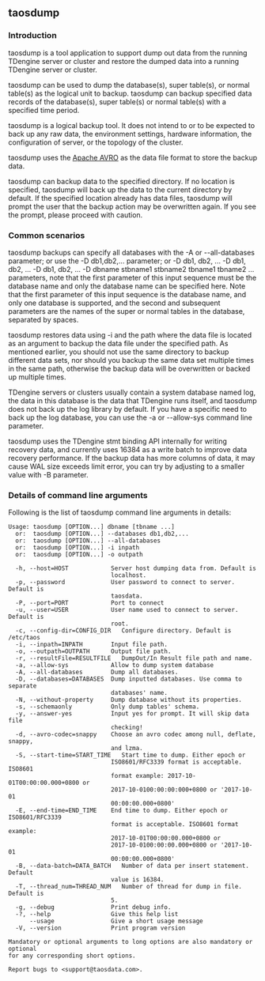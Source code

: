 ## taosdump

### Introduction

taosdump is a tool application to support dump out data from the running TDengine server or cluster and restore the dumped data into a running TDengine server or cluster.

taosdump can be used to dump the database(s), super table(s), or normal table(s) as the logical unit to backup. taosdump can backup specified data records of the database(s), super table(s) or normal table(s) with a specified time period.

taosdump is a logical backup tool. It does not intend to or to be expected to back up any raw data, the environment settings, hardware information, the configuration of server, or the topology of the cluster.

taosdump uses the [Apache AVRO](https://avro.apache.org/) as the data file format to store the backup data.

taosdump can backup data to the specified directory. If no location is specified, taosdump will back up the data to the current directory by default. If the specified location already has data files, taosdump will prompt the user that the backup action may be overwritten again. If you see the prompt, please proceed with caution.

### Common scenarios

taosdump backups can specify all databases with the -A or --all-databases parameter; or use the -D db1,db2,... parameter; or -D db1, db2, ... -D db1, db2, ... -D db1, db2, ... -D dbname stbname1 stbname2 tbname1 tbname2 ... parameters, note that the first parameter of this input sequence must be the database name and only the database name can be specified here. Note that the first parameter of this input sequence is the database name, and only one database is supported, and the second and subsequent parameters are the names of the super or normal tables in the database, separated by spaces.

taosdump restores data using -i and the path where the data file is located as an argument to backup the data file under the specified path. As mentioned earlier, you should not use the same directory to backup different data sets, nor should you backup the same data set multiple times in the same path, otherwise the backup data will be overwritten or backed up multiple times.

TDengine servers or clusters usually contain a system database named log, the data in this database is the data that TDengine runs itself, and taosdump does not back up the log library by default. If you have a specific need to back up the log database, you can use the -a or --allow-sys command line parameter.

taosdump uses the TDengine stmt binding API internally for writing recovery data, and currently uses 16384 as a write batch to improve data recovery performance. If the backup data has more columns of data, it may cause WAL size exceeds limit error, you can try by adjusting to a smaller value with -B parameter.

### Details of command line arguments

Following is the list of taosdump command line arguments in details:
```
Usage: taosdump [OPTION...] dbname [tbname ...]
  or:  taosdump [OPTION...] --databases db1,db2,...
  or:  taosdump [OPTION...] --all-databases
  or:  taosdump [OPTION...] -i inpath
  or:  taosdump [OPTION...] -o outpath

  -h, --host=HOST            Server host dumping data from. Default is
                             localhost.
  -p, --password             User password to connect to server. Default is
                             taosdata.
  -P, --port=PORT            Port to connect
  -u, --user=USER            User name used to connect to server. Default is
                             root.
  -c, --config-dir=CONFIG_DIR   Configure directory. Default is /etc/taos
  -i, --inpath=INPATH        Input file path.
  -o, --outpath=OUTPATH      Output file path.
  -r, --resultFile=RESULTFILE   DumpOut/In Result file path and name.
  -a, --allow-sys            Allow to dump system database
  -A, --all-databases        Dump all databases.
  -D, --databases=DATABASES  Dump inputted databases. Use comma to separate
                             databases' name.
  -N, --without-property     Dump database without its properties.
  -s, --schemaonly           Only dump tables' schema.
  -y, --answer-yes           Input yes for prompt. It will skip data file
                             checking!
  -d, --avro-codec=snappy    Choose an avro codec among null, deflate, snappy,
                             and lzma.
  -S, --start-time=START_TIME   Start time to dump. Either epoch or
                             ISO8601/RFC3339 format is acceptable. ISO8601
                             format example: 2017-10-01T00:00:00.000+0800 or
                             2017-10-0100:00:00:000+0800 or '2017-10-01
                             00:00:00.000+0800'
  -E, --end-time=END_TIME    End time to dump. Either epoch or ISO8601/RFC3339
                             format is acceptable. ISO8601 format example:
                             2017-10-01T00:00:00.000+0800 or
                             2017-10-0100:00:00.000+0800 or '2017-10-01
                             00:00:00.000+0800'
  -B, --data-batch=DATA_BATCH   Number of data per insert statement. Default
                             value is 16384.
  -T, --thread_num=THREAD_NUM   Number of thread for dump in file. Default is
                             5.
  -g, --debug                Print debug info.
  -?, --help                 Give this help list
      --usage                Give a short usage message
  -V, --version              Print program version

Mandatory or optional arguments to long options are also mandatory or optional
for any corresponding short options.

Report bugs to <support@taosdata.com>.
```
